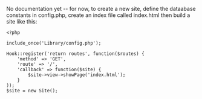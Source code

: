 No documentation yet -- for now, to create a new site, define the dataabase constants in config.php, create an index file called index.html then build a site like this:


	<?php

	include_once('Library/config.php');

	Hook::register('return routes', function($routes) {
		'method' => 'GET',
		'route' => '/',
		'callback' => function($site) {
			$site->view->showPage('index.html');
		}
	));
	$site = new Site();


